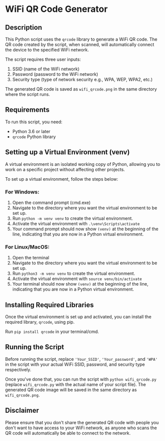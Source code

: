 # WiFi QR Code Generator

## Description

This Python script uses the `qrcode` library to generate a WiFi QR code. The QR code created by the script, when scanned, will automatically connect the device to the specified WiFi network. 

The script requires three user inputs: 

1. SSID (name of the WiFi network)
2. Password (password to the WiFi network)
3. Security type (type of network security e.g., WPA, WEP, WPA2, etc.)

The generated QR code is saved as `wifi_qrcode.png` in the same directory where the script runs.

## Requirements

To run this script, you need:

- Python 3.6 or later
- `qrcode` Python library

## Setting up a Virtual Environment (venv)

A virtual environment is an isolated working copy of Python, allowing you to work on a specific project without affecting other projects.

To set up a virtual environment, follow the steps below:

### For Windows:
1. Open the command prompt (cmd.exe)
2. Navigate to the directory where you want the virtual environment to be set up.
3. Run `python -m venv venv` to create the virtual environment.
4. Activate the virtual environment with `.\venv\Scripts\activate`
5. Your command prompt should now show `(venv)` at the beginning of the line, indicating that you are now in a Python virtual environment.

### For Linux/MacOS:
1. Open the terminal
2. Navigate to the directory where you want the virtual environment to be set up.
3. Run `python3 -m venv venv` to create the virtual environment.
4. Activate the virtual environment with `source venv/bin/activate`
5. Your terminal should now show `(venv)` at the beginning of the line, indicating that you are now in a Python virtual environment.

## Installing Required Libraries

Once the virtual environment is set up and activated, you can install the required library, `qrcode`, using pip. 

Run `pip install qrcode` in your terminal/cmd.

## Running the Script

Before running the script, replace `'Your_SSID'`, `'Your_password'`, and `'WPA'` in the script with your actual WiFi SSID, password, and security type respectively. 

Once you've done that, you can run the script with `python wifi_qrcode.py` (replace `wifi_qrcode.py` with the actual name of your script file). The generated QR code image will be saved in the same directory as `wifi_qrcode.png`.

## Disclaimer

Please ensure that you don't share the generated QR code with people you don't want to have access to your WiFi network, as anyone who scans the QR code will automatically be able to connect to the network.